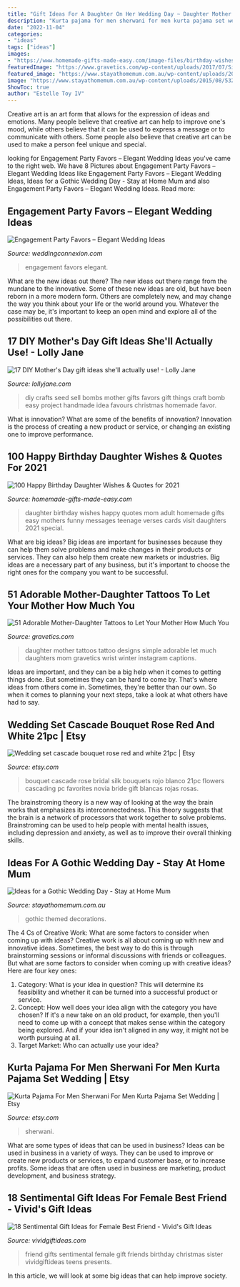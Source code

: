 ```yaml
---
title: "Gift Ideas For A Daughter On Her Wedding Day ~ Daughter Mother Tattoos Tattoo Designs Simple Adorable Let Much Daughters Mom Gravetics Wrist Winter Instagram Captions"
description: "Kurta pajama for men sherwani for men kurta pajama set wedding"
date: "2022-11-04"
categories:
- "ideas"
tags: ["ideas"]
images:
- "https://www.homemade-gifts-made-easy.com/image-files/birthday-wishes-for-daughter-mothers-treasure-600x900.jpg"
featuredImage: "https://www.gravetics.com/wp-content/uploads/2017/07/Simple-Mother-And-Daughter-Black-Tattoo.jpg"
featured_image: "https://www.stayathomemum.com.au/wp-content/uploads/2015/08/532.jpg"
image: "https://www.stayathomemum.com.au/wp-content/uploads/2015/08/532.jpg"
ShowToc: true
author: "Estelle Toy IV"
---
```



Creative art is an art form that allows for the expression of ideas and emotions. Many people believe that creative art can help to improve one's mood, while others believe that it can be used to express a message or to communicate with others. Some people also believe that creative art can be used to make a person feel unique and special.

	

		
looking for Engagement Party Favors – Elegant Wedding Ideas you've came to the right web. We have 8 Pictures about Engagement Party Favors – Elegant Wedding Ideas like Engagement Party Favors – Elegant Wedding Ideas, Ideas for a Gothic Wedding Day - Stay at Home Mum and also Engagement Party Favors – Elegant Wedding Ideas. Read more:
		
    
## Engagement Party Favors – Elegant Wedding Ideas

<img loading=lazy src="https://weddingconnexion.com/tropical-destination-wedding-blog/wp-content/uploads/2019/09/blue-silver-white-engagement-party-favors.jpg" onerror="this.onerror=null;this.src='https://tse2.mm.bing.net/th?id=OIP.gD0ttBys0NozMl8FWGUNDgHaHa&amp;pid=15.1';" alt="Engagement Party Favors – Elegant Wedding Ideas">

_Source: weddingconnexion.com_

>engagement favors elegant. 

	

What are the new ideas out there?
The new ideas out there range from the mundane to the innovative. Some of these new ideas are old, but have been reborn in a more modern form. Others are completely new, and may change the way you think about your life or the world around you. Whatever the case may be, it's important to keep an open mind and explore all of the possibilities out there.

    
## 17 DIY Mother&#039;s Day Gift Ideas She&#039;ll Actually Use! - Lolly Jane

<img loading=lazy src="https://diyjoy.com/wp-content/uploads/2016/01/DIY-Seed-Bombs.jpg" onerror="this.onerror=null;this.src='https://tse1.mm.bing.net/th?id=OIP.4xT0Li_MiAJjs4oeuh_3SQHaKX&amp;pid=15.1';" alt="17 DIY Mother&#039;s Day gift ideas she&#039;ll actually use! - Lolly Jane">

_Source: lollyjane.com_

>diy crafts seed sell bombs mother gifts favors gift things craft bomb easy project handmade idea favours christmas homemade favor. 

	

What is innovation? What are some of the benefits of innovation?
Innovation is the process of creating a new product or service, or changing an existing one to improve performance.

    
## 100 Happy Birthday Daughter Wishes &amp; Quotes For 2021

<img loading=lazy src="https://www.homemade-gifts-made-easy.com/image-files/birthday-wishes-for-daughter-mothers-treasure-600x900.jpg" onerror="this.onerror=null;this.src='https://tse2.mm.bing.net/th?id=OIP.M3r_FmbYJqIrdSrEJ1ZXfgHaLH&amp;pid=15.1';" alt="100 Happy Birthday Daughter Wishes &amp; Quotes for 2021">

_Source: homemade-gifts-made-easy.com_

>daughter birthday wishes happy quotes mom adult homemade gifts easy mothers funny messages teenage verses cards visit daughters 2021 special. 

	

What are big ideas?
Big ideas are important for businesses because they can help them solve problems and make changes in their products or services. They can also help them create new markets or industries. Big ideas are a necessary part of any business, but it's important to choose the right ones for the company you want to be successful.

    
## 51 Adorable Mother-Daughter Tattoos To Let Your Mother How Much You

<img loading=lazy src="https://www.gravetics.com/wp-content/uploads/2017/07/Simple-Mother-And-Daughter-Black-Tattoo.jpg" onerror="this.onerror=null;this.src='https://tse2.mm.bing.net/th?id=OIP.DC95KnE07jtS1i3ySFDF_wHaNK&amp;pid=15.1';" alt="51 Adorable Mother-Daughter Tattoos to Let Your Mother How Much You">

_Source: gravetics.com_

>daughter mother tattoos tattoo designs simple adorable let much daughters mom gravetics wrist winter instagram captions. 

	

Ideas are important, and they can be a big help when it comes to getting things done. But sometimes they can be hard to come by. That's where ideas from others come in. Sometimes, they're better than our own. So when it comes to planning your next steps, take a look at what others have had to say.

    
## Wedding Set Cascade Bouquet Rose Red And White 21pc | Etsy

<img loading=lazy src="https://i.etsystatic.com/10583131/r/il/c1ee85/714877099/il_794xN.714877099_ba8y.jpg" onerror="this.onerror=null;this.src='https://tse1.mm.bing.net/th?id=OIP.TWlczLNwTcTgPGsxvAEthgHaNz&amp;pid=15.1';" alt="Wedding set cascade bouquet rose red and white 21pc | Etsy">

_Source: etsy.com_

>bouquet cascade rose bridal silk bouquets rojo blanco 21pc flowers cascading pc favorites novia bride gift blancas rojas rosas. 

	

The brainstroming theory is a new way of looking at the way the brain works that emphasizes its interconnectedness. This theory suggests that the brain is a network of processors that work together to solve problems. Brainstroming can be used to help people with mental health issues, including depression and anxiety, as well as to improve their overall thinking skills.

    
## Ideas For A Gothic Wedding Day - Stay At Home Mum

<img loading=lazy src="https://www.stayathomemum.com.au/wp-content/uploads/2015/08/532.jpg" onerror="this.onerror=null;this.src='https://tse3.mm.bing.net/th?id=OIP.NsKxnJePKhTX9fdsZg-CQgHaLJ&amp;pid=15.1';" alt="Ideas for a Gothic Wedding Day - Stay at Home Mum">

_Source: stayathomemum.com.au_

>gothic themed decorations. 

	

The 4 Cs of Creative Work: What are some factors to consider when coming up with ideas?
Creative work is all about coming up with new and innovative ideas. Sometimes, the best way to do this is through brainstorming sessions or informal discussions with friends or colleagues. But what are some factors to consider when coming up with creative ideas? Here are four key ones:
1. Category: What is your idea in question? This will determine its feasibility and whether it can be turned into a successful product or service.
2. Concept: How well does your idea align with the category you have chosen? If it's a new take on an old product, for example, then you'll need to come up with a concept that makes sense within the category being explored. And if your idea isn't aligned in any way, it might not be worth pursuing at all.
3. Target Market: Who can actually use your idea?

    
## Kurta Pajama For Men Sherwani For Men Kurta Pajama Set Wedding | Etsy

<img loading=lazy src="https://i.etsystatic.com/22388648/r/il/0bffad/2540869332/il_1588xN.2540869332_i32i.jpg" onerror="this.onerror=null;this.src='https://tse4.mm.bing.net/th?id=OIP.LlJSSsKMCgYtlsdmjU61uAHaKt&amp;pid=15.1';" alt="Kurta Pajama For Men Sherwani For Men Kurta Pajama Set Wedding | Etsy">

_Source: etsy.com_

>sherwani. 

	

What are some types of ideas that can be used in business?
Ideas can be used in business in a variety of ways. They can be used to improve or create new products or services, to expand customer base, or to increase profits. Some ideas that are often used in business are marketing, product development, and business strategy.

    
## 18 Sentimental Gift Ideas For Female Best Friend - Vivid&#039;s Gift Ideas

<img loading=lazy src="https://vividgiftideas.com/wp-content/uploads/2017/05/sentimental-best-friend-gifts.jpg" onerror="this.onerror=null;this.src='https://tse4.mm.bing.net/th?id=OIP.6uhJwMU40LDle_Sc4Q4tXwHaMI&amp;pid=15.1';" alt="18 Sentimental Gift Ideas for Female Best Friend - Vivid&#039;s Gift Ideas">

_Source: vividgiftideas.com_

>friend gifts sentimental female gift friends birthday christmas sister vividgiftideas teens presents. 

	

In this article, we will look at some big ideas that can help improve society.


